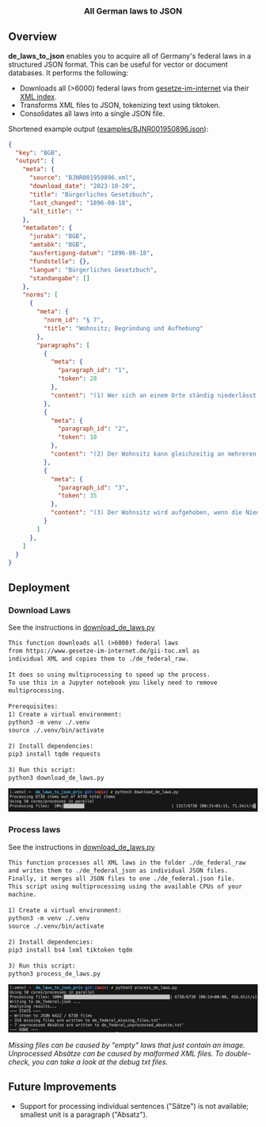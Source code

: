 <div align="center">
  <h3 align="center">All German laws to JSON</h3>
</div>

## Overview
**de_laws_to_json** enables you to acquire all of Germany's federal laws in a structured JSON format. This can be useful for vector or document databases. It performs the following:
- Downloads all (>6000) federal laws from [gesetze-im-internet](https://www.gesetze-im-internet.de/) via their [XML index](https://www.gesetze-im-internet.de/gii-toc.xml).
- Transforms XML files to JSON, tokenizing text using tiktoken.
- Consolidates all laws into a single JSON file.

Shortened example output ([examples/BJNR001950896.json](examples/BJNR001950896.json?raw=true)):
```json
{
  "key": "BGB",
  "output": {
    "meta": {
      "source": "BJNR001950896.xml",
      "download_date": "2023-10-20",
      "title": "Bürgerliches Gesetzbuch",
      "last_changed": "1896-08-18",
      "alt_title": ""
    },
    "metadaten": {
      "jurabk": "BGB",
      "amtabk": "BGB",
      "ausfertigung-datum": "1896-08-18",
      "fundstelle": {},
      "langue": "Bürgerliches Gesetzbuch",
      "standangabe": []
    },
    "norms": [
      {
        "meta": {
          "norm_id": "§ 7",
          "title": "Wohnsitz; Begründung und Aufhebung"
        },
        "paragraphs": [
          {
            "meta": {
              "paragraph_id": "1",
              "token": 28
            },
            "content": "(1) Wer sich an einem Orte ständig niederlässt, begründet an diesem Ort seinen Wohnsitz."
          },
          {
            "meta": {
              "paragraph_id": "2",
              "token": 18
            },
            "content": "(2) Der Wohnsitz kann gleichzeitig an mehreren Orten bestehen."
          },
          {
            "meta": {
              "paragraph_id": "3",
              "token": 35
            },
            "content": "(3) Der Wohnsitz wird aufgehoben, wenn die Niederlassung mit dem Willen aufgehoben wird, sie aufzugeben."
          }
        ]
      },
    ]
  }
}
```


## Deployment
### Download Laws
See the instructions in [download_de_laws.py](download_de_laws.py)

```
This function downloads all (>6000) federal laws
from https://www.gesetze-im-internet.de/gii-toc.xml as
individual XML and copies them to ./de_federal_raw.

It does so using multiprocessing to speed up the process.
To use this in a Jupyter notebook you likely need to remove multiprocessing.

Prerequisites:
1) Create a virtual environment:
python3 -m venv ./.venv
source ./.venv/bin/activate

2) Install dependencies:
pip3 install tqdm requests

3) Run this script:
python3 download_de_laws.py
```

![Example download](examples/example_terminal_download.png)

### Process laws
See the instructions in [download_de_laws.py](download_de_laws.py)

```
This function processes all XML laws in the folder ./de_federal_raw
and writes them to ./de_federal_json as individual JSON files.
Finally, it merges all JSON files to one ./de_federal.json file.
This script using multiprocessing using the available CPUs of your machine.

1) Create a virtual environment:
python3 -m venv ./.venv
source ./.venv/bin/activate

2) Install dependencies:
pip3 install bs4 lxml tiktoken tqdm

3) Run this script:
python3 process_de_laws.py
```

![Example processing](examples/example_terminal_processing.png)

_Missing files can be caused by "empty" laws that just contain an image. Unprocessed Absätze can be caused by malformed XML files. To double-check, you can take a look at the debug txt files._

## Future Improvements
- Support for processing individual sentences ("Sätze") is not available; smallest unit is a paragraph ("Absatz").
